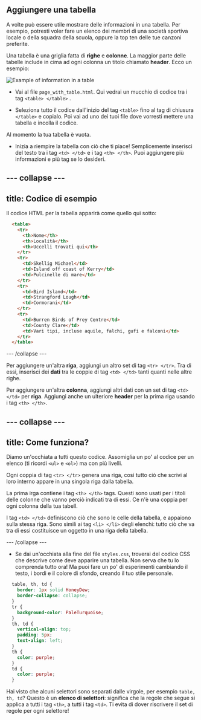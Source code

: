 ## Aggiungere una tabella

A volte può essere utile mostrare delle informazioni in una tabella. Per esempio, potresti voler fare un elenco dei membri di una società sportiva locale o della squadra della scuola, oppure la top ten delle tue canzoni preferite.

Una tabella è una griglia fatta di **righe** e **colonne**. La maggior parte delle tabelle include in cima ad ogni colonna un titolo chiamato **header**. Ecco un esempio:

![Example of information in a table](images/egTableResult.png)

- Vai al file `page_with_table.html`. Qui vedrai un mucchio di codice tra i tag `<table> </table>` . 

- Seleziona tutto il codice dall'inizio del tag `<table>` fino al tag di chiusura `</table>` e copialo. Poi vai ad uno dei tuoi file dove vorresti mettere una tabella e incolla il codice.

Al momento la tua tabella è vuota. 

- Inizia a riempire la tabella con ciò che ti piace! Semplicemente inserisci del testo tra i tag `<td> </td>` e i tag `<th> </th>`. Puoi aggiungere più informazioni e più tag se lo desideri.

--- collapse ---
---
title: Codice di esempio
---

Il codice HTML per la tabella apparirà come quello qui sotto:

```html
  <table>
    <tr>
      <th>Nome</th>
      <th>Località</th>
      <th>Uccelli trovati qui</th>
    </tr>
    <tr>
      <td>Skellig Michael</td>
      <td>Island off coast of Kerry</td>
      <td>Pulcinelle di mare</td>
    </tr>
    <tr>
      <td>Bird Island</td>
      <td>Strangford Lough</td>
      <td>Cormorani</td>
    </tr>
    <tr>
      <td>Burren Birds of Prey Centre</td>
      <td>County Clare</td>
      <td>Vari tipi, incluse aquile, falchi, gufi e falconi</td>
    </tr>
  </table>
```

--- /collapse ---

Per aggiungere un'altra **riga**, aggiungi un altro set di tag `<tr> </tr>`. Tra di essi, inserisci dei **dati** tra le coppie di tag `<td> </td>` tanti quanti nelle altre righe.

Per aggiungere un'altra **colonna**, aggiungi altri dati con un set di tag `<td> </td>` per **riga**. Aggiungi anche un ulteriore  **header** per la prima riga usando i tag `<th> </th>`.

--- collapse ---
---
title: Come funziona?
---

Diamo un'occhiata a tutti questo codice. Assomiglia un po' al codice per un elenco (ti ricordi `<ul>` e `<ol>`) ma con più livelli.

Ogni coppia di tag `<tr> </tr>` genera una riga, così tutto ciò che scrivi al loro interno appare in una singola riga dalla tabella.

La prima irga contiene i tag `<th> </th>` tags. Questi sono usati per i titoli delle colonne che vanno perciò indicati tra di essi. Ce n'è una coppia per ogni colonna della tua tabell.

I tag `<td> </td>` definiscono ciò che sono le celle della tabella, e appaiono sulla stessa riga. Sono simili ai tag  `<li> </li>` degli elenchi: tutto ciò che va tra di essi costituisce un oggetto in una riga della tabella.

--- /collapse ---

- Se dai un'occhiata alla fine del file `styles.css`, troverai del codice CSS che descrive come deve apparire una tabella. Non serva che tu lo comprenda tutto ora! Ma puoi fare un po' di esperimenti cambiando il testo, i bordi e il colore di sfondo, creando il tuo stile personale.

```css
  table, th, td {
    border: 1px solid HoneyDew;
    border-collapse: collapse;
  }
  tr {
    background-color: PaleTurquoise;
  }
  th, td {
    vertical-align: top;
    padding: 5px;
    text-align: left;
  }
  th {
    color: purple;
  }
  td {
    color: purple;
  }
```

Hai visto che alcuni selettori sono separati dalle virgole, per esempio `table, th, td`? Questo è un **elenco di selettori**: significa che la regole che segue si applica a tutti i tag `<th>`, a tutti i tag `<td>`. Ti evita di dover riscrivere il set di regole per ogni selettore!
